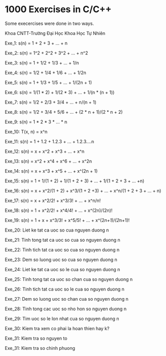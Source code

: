# 1000 Exercises in C/C++
Some execercises were done in two ways.

Khoa CNTT-Trường Đại Học Khoa Học Tự Nhiên

Exe_1: s(n) = 1 + 2 + 3 + ... + n

Exe_2: s(n) = 1^2 + 2^2 + 3^2 + ... + n^2

Exe_3: s(n) = 1 + 1/2 + 1/3 + ... + 1/n

Exe_4: s(n) = 1/2 + 1/4 + 1/6 + ... + 1/2n

Exe_5: s(n) = 1 + 1/3 + 1/5 + ... + 1/(2n + 1)

Exe_6: s(n) = 1/(1 * 2) + 1/(2 * 3) + ... + 1/(n * (n + 1))

Exe_7: s(n) = 1/2 + 2/3 + 3/4 + ... + n/(n + 1)

Exe_8: s(n) = 1/2 + 3/4 + 5/6 + ... + (2 * n + 1)/(2 * n + 2)

Exe_9: s(n) = 1 * 2 * 3 * ... * n

Exe_10: T(x, n) = x^n

Exe_11: s(n) = 1 + 1.2 + 1.2.3 + ... + 1.2.3....n

Exe_12: s(n) = x + x^2 + x^3 + ... + x^n

Exe_13: s(n) = x^2 + x^4 + x^6 + ... + x^2n

Exe_14: s(n) = x + x^3 + x^5 + ... + x^(2n + 1)

Exe_15: s(n) = 1 + 1/(1 + 2) + 1/(1 + 2 + 3) + ... + 1/(1 + 2 + 3 + ... +n)

Exe_16: s(n) = x + x^2/(1 + 2) + x^3/(1 + 2 +3) + ... + x^n/(1 + 2 + 3 + ... + n)

Exe_17: s(n) = x + x^2/2! + x^3/3! + ... + x^n/n!

Exe_18: s(n) = 1 + x^2/2! + x^4/4! + ... + x^(2n)/(2n)!

Exe_19: s(n) = 1 + x + x^3/3! + x^5/5! + ... + x^(2*n+1)/(2*n+1)!

Exe_20: Liet ke tat ca uoc so cua nguyen duong n

Exe_21: Tinh tong tat ca uoc so cua so nguyen duong n

Exe_22: Tinh tich tat ca uoc so cua so nguyen duong n

Exe_23: Dem so luong uoc so cua so nguyen duong n

Exe_24: Liet ke tat ca uoc so le cua so nguyen duong n

Exe_25: Tinh tong tat ca uoc so chan cua so nguyen duong n

Exe_26: Tinh tich tat ca uoc so le cua so nguyen duong n

Exe_27: Dem so luong uoc so chan cua so nguyen duong n

Exe_28: Tinh tong cac uoc so nho hon so nguyen duong n

Exe_29: Tim uoc so le lon nhat cua so nguyen duong n

Exe_30: Kiem tra xem co phai la hoan thien hay k?

Exe_31: Kiem tra so nguyen to

Exe_31: Kiem tra so chinh phuong
